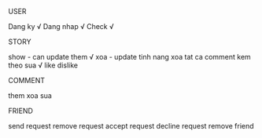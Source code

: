 USER

Dang ky √
Dang nhap √
Check √

STORY

show - can update
them √
xoa - update tinh nang xoa tat ca comment kem theo
sua √
like 
dislike

COMMENT

them
xoa
sua

FRIEND

send request
remove request
accept request
decline request
remove friend